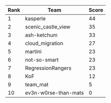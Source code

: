| Rank | Team | Score |
| --- | --- | --- |
|1|kasperle|44|
|2|scenic_castle_view|35|
|3|ash-ketchum|33|
|4|cloud_migration|27|
|5|martini|23|
|6|not-so-smart|23|
|7|RegressionRangers|23|
|8|KoF|12|
|9|team_mat|5|
|10|ev3n-w0rse-than-mats|0|
